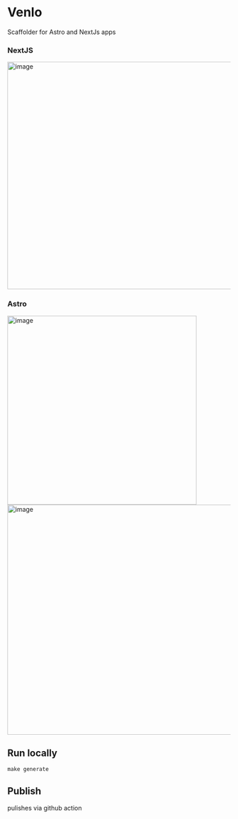 # Venlo

Scaffolder for Astro and NextJs apps

### NextJS

<img width="514" alt="image" src="https://user-images.githubusercontent.com/4191428/183381781-176769cc-5755-42d0-ac31-639ed4967a75.png">


### Astro

<img width="427" alt="image" src="https://user-images.githubusercontent.com/4191428/183381827-a463822d-2e3e-4127-9caf-0f5f24807678.png">

<img width="520" alt="image" src="https://user-images.githubusercontent.com/4191428/183381865-110360d5-226e-4a5d-93f5-f35d5fa3c675.png">

<br />


## Run locally

```
make generate
```

## Publish

pulishes via github action